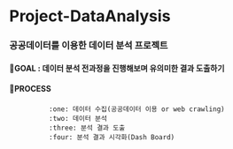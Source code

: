 # Project-DataAnalysis

### 공공데이터를 이용한 데이터 분석 프로젝트

#### :pushpin:GOAL : 데이터 분석 전과정을 진행해보며 유의미한 결과 도출하기
#### :pushpin:PROCESS
              :one: 데이터 수집(공공데이터 이용 or web crawling)
              :two: 데이터 분석
              :three: 분석 결과 도출
              :four: 분석 결과 시각화(Dash Board)
